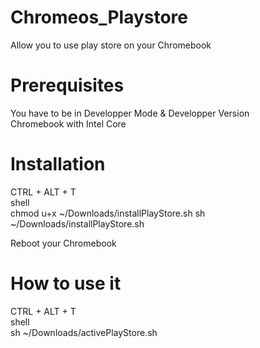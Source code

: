 # Chromeos_Playstore 
Allow you to use play store on your Chromebook  

# Prerequisites 
You have to be in Developper Mode & Developper Version  
Chromebook with Intel Core 

# Installation  
CTRL + ALT + T   
shell  
chmod u+x ~/Downloads/installPlayStore.sh
sh ~/Downloads/installPlayStore.sh  
 
Reboot your Chromebook  

# How to use it 
CTRL + ALT + T  
shell  
sh ~/Downloads/activePlayStore.sh 
